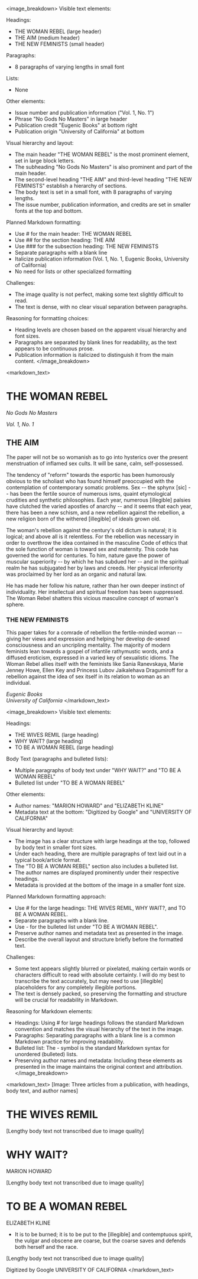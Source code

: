 <image_breakdown>
Visible text elements:

Headings:
- THE WOMAN REBEL (large header)
- THE AIM (medium header)
- THE NEW FEMINISTS (small header)

Paragraphs:
- 8 paragraphs of varying lengths in small font

Lists:
- None

Other elements:
- Issue number and publication information ("Vol. 1, No. 1")
- Phrase "No Gods No Masters" in large header
- Publication credit "Eugenic Books" at bottom right
- Publication origin "University of California" at bottom

Visual hierarchy and layout:
- The main header "THE WOMAN REBEL" is the most prominent element, set in large block letters.
- The subheading "No Gods No Masters" is also prominent and part of the main header.
- The second-level heading "THE AIM" and third-level heading "THE NEW FEMINISTS" establish a hierarchy of sections.
- The body text is set in a small font, with 8 paragraphs of varying lengths.
- The issue number, publication information, and credits are set in smaller fonts at the top and bottom.

Planned Markdown formatting:
- Use # for the main header: THE WOMAN REBEL
- Use ## for the section heading: THE AIM
- Use ### for the subsection heading: THE NEW FEMINISTS
- Separate paragraphs with a blank line
- Italicize publication information (Vol. 1, No. 1, Eugenic Books, University of California)
- No need for lists or other specialized formatting

Challenges:
- The image quality is not perfect, making some text slightly difficult to read.
- The text is dense, with no clear visual separation between paragraphs.

Reasoning for formatting choices:
- Heading levels are chosen based on the apparent visual hierarchy and font sizes.
- Paragraphs are separated by blank lines for readability, as the text appears to be continuous prose.
- Publication information is italicized to distinguish it from the main content.
</image_breakdown>

<markdown_text>
# THE WOMAN REBEL
*No Gods No Masters*

*Vol. 1, No. 1*

## THE AIM

The paper will not be so womanish as to go into hysterics over the present menstruation of inflamed sex cults. It will be sane, calm, self-possessed. 

The tendency of "reform" towards the esportic has been humorously obvious to the scholiast who has found himself preoccupied with the contemplation of contemporary somatic problems. Sex -- the sphynx [sic] -- has been the fertile source of numerous isms, quaint etymological crudities and synthetic philosophies. Each year, numerous [illegible] palsies have clutched the varied apostles of anarchy -- and it seems that each year, there has been a new schism, and a new rebellion against the rebellion, a new religion born of the withered [illegible] of ideals grown old.

The woman's rebellion against the century's old dictum is natural; it is logical; and above all is it relentless. For the rebellion was necessary in order to overthrow the idea contained in the masculine Code of ethics that the sole function of woman is toward sex and maternity. This code has governed the world for centuries. To him, nature gave the power of muscular superiority -- by which he has subdued her -- and in the spiritual realm he has subjugated her by laws and creeds. Her physical inferiority was proclaimed by her lord as an organic and natural law.

He has made her follow his nature, rather than her own deeper instinct of individuality. Her intellectual and spiritual freedom has been suppressed. The Woman Rebel shatters this vicious masculine concept of woman's sphere.

### THE NEW FEMINISTS

This paper takes for a comrade of rebellion the fertile-minded woman -- giving her views and expression and helping her develop de-sexed consciousness and an uncripling mentality. The majority of modern feminists lean towards a gospel of infantile rathymustic words, and a diffused eroticism, expressed in a varied key of sexualistic idioms. The Woman Rebel allies itself with the feminists like Sania Ranevskaya, Marie Jenney Howe, Ellen Key and Princess Lubov Jaikalehava Dragumiroff for a rebellion against the idea of sex itself in its relation to woman as an individual.

*Eugenic Books*  
*University of California*
</markdown_text>

<image_breakdown>
Visible text elements:

Headings:
- THE WIVES REMIL (large heading)
- WHY WAIT? (large heading)
- TO BE A WOMAN REBEL (large heading)

Body Text (paragraphs and bulleted lists):
- Multiple paragraphs of body text under "WHY WAIT?" and "TO BE A WOMAN REBEL"
- Bulleted list under "TO BE A WOMAN REBEL"

Other elements:
- Author names: "MARION HOWARD" and "ELIZABETH KLINE"
- Metadata text at the bottom: "Digitized by Google" and "UNIVERSITY OF CALIFORNIA"

Visual hierarchy and layout:
- The image has a clear structure with large headings at the top, followed by body text in smaller font sizes.
- Under each heading, there are multiple paragraphs of text laid out in a typical book/article format.
- The "TO BE A WOMAN REBEL" section also includes a bulleted list.
- The author names are displayed prominently under their respective headings.
- Metadata is provided at the bottom of the image in a smaller font size.

Planned Markdown formatting approach:
- Use # for the large headings: THE WIVES REMIL, WHY WAIT?, and TO BE A WOMAN REBEL.
- Separate paragraphs with a blank line.
- Use - for the bulleted list under "TO BE A WOMAN REBEL".
- Preserve author names and metadata text as presented in the image.
- Describe the overall layout and structure briefly before the formatted text.

Challenges:
- Some text appears slightly blurred or pixelated, making certain words or characters difficult to read with absolute certainty. I will do my best to transcribe the text accurately, but may need to use [illegible] placeholders for any completely illegible portions.
- The text is densely packed, so preserving the formatting and structure will be crucial for readability in Markdown.

Reasoning for Markdown elements:
- Headings: Using # for large headings follows the standard Markdown convention and matches the visual hierarchy of the text in the image.
- Paragraphs: Separating paragraphs with a blank line is a common Markdown practice for improving readability.
- Bulleted list: The - symbol is the standard Markdown syntax for unordered (bulleted) lists.
- Preserving author names and metadata: Including these elements as presented in the image maintains the original context and attribution.
</image_breakdown>

<markdown_text>
[Image: Three articles from a publication, with headings, body text, and author names]

# THE WIVES REMIL

[Lengthy body text not transcribed due to image quality]

# WHY WAIT?
MARION HOWARD

[Lengthy body text not transcribed due to image quality]

# TO BE A WOMAN REBEL
ELIZABETH KLINE

- It is to be burned; it is to be put to
the [illegible] and contemptuous
spirit, the vulgar
and obscene are coarse, but the
coarse saves and defends both
herself and the race.

[Lengthy body text not transcribed due to image quality]

Digitized by Google UNIVERSITY OF CALIFORNIA
</markdown_text>